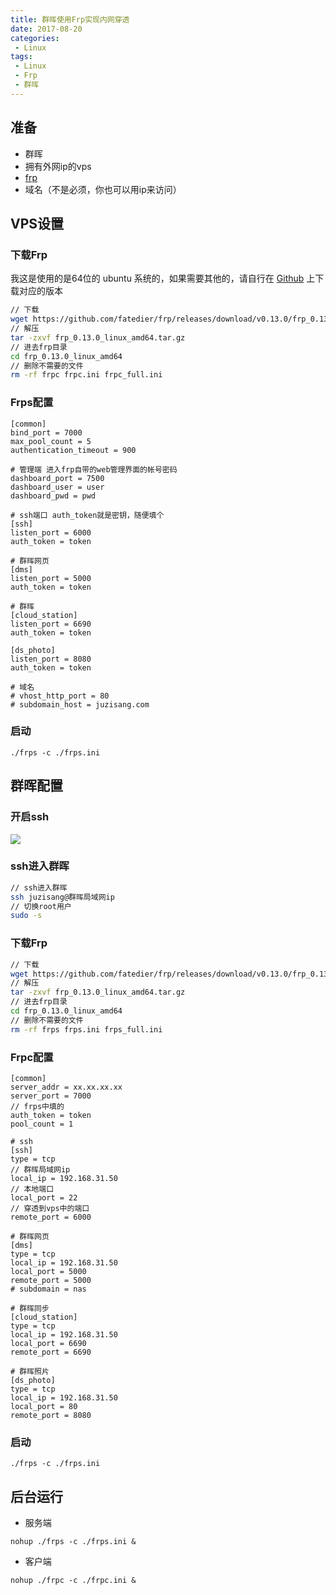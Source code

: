 ```yaml
---
title: 群晖使用Frp实现内网穿透
date: 2017-08-20
categories:
 - Linux
tags: 
 - Linux
 - Frp
 - 群晖
---
```


## 准备
- 群晖
- 拥有外网ip的vps
- [frp](https://github.com/fatedier/frp)
- 域名（不是必须，你也可以用ip来访问）
<!--more-->
## VPS设置
### 下载Frp
我这是使用的是64位的 ubuntu 系统的，如果需要其他的，请自行在 [Github](https://github.com/fatedier/frp/releases) 上下载对应的版本

```bash
// 下载
wget https://github.com/fatedier/frp/releases/download/v0.13.0/frp_0.13.0_linux_amd64.tar.gz
// 解压
tar -zxvf frp_0.13.0_linux_amd64.tar.gz
// 进去frp目录
cd frp_0.13.0_linux_amd64
// 删除不需要的文件
rm -rf frpc frpc.ini frpc_full.ini
```
### Frps配置
```
[common]
bind_port = 7000
max_pool_count = 5
authentication_timeout = 900

# 管理端 进入frp自带的web管理界面的帐号密码
dashboard_port = 7500
dashboard_user = user
dashboard_pwd = pwd

# ssh端口 auth_token就是密钥，随便填个
[ssh]
listen_port = 6000
auth_token = token

# 群晖网页
[dms]
listen_port = 5000
auth_token = token

# 群晖
[cloud_station]
listen_port = 6690
auth_token = token

[ds_photo]
listen_port = 8080
auth_token = token

# 域名
# vhost_http_port = 80
# subdomain_host = juzisang.com
```
### 启动
```
./frps -c ./frps.ini
```

## 群晖配置

### 开启ssh
![](http://odlhbbkmh.bkt.clouddn.com/18-8-23/99282303.jpg)

### ssh进入群晖
``` bash
// ssh进入群晖
ssh juzisang@群晖局域网ip
// 切换root用户
sudo -s
```
### 下载Frp
```bash
// 下载
wget https://github.com/fatedier/frp/releases/download/v0.13.0/frp_0.13.0_linux_amd64.tar.gz
// 解压
tar -zxvf frp_0.13.0_linux_amd64.tar.gz
// 进去frp目录
cd frp_0.13.0_linux_amd64
// 删除不需要的文件
rm -rf frps frps.ini frps_full.ini
```
### Frpc配置
```
[common]
server_addr = xx.xx.xx.xx
server_port = 7000
// frps中填的
auth_token = token
pool_count = 1

# ssh
[ssh]
type = tcp
// 群晖局域网ip
local_ip = 192.168.31.50
// 本地端口
local_port = 22
// 穿透到vps中的端口
remote_port = 6000

# 群晖网页
[dms]
type = tcp
local_ip = 192.168.31.50
local_port = 5000
remote_port = 5000
# subdomain = nas

# 群晖同步
[cloud_station]
type = tcp
local_ip = 192.168.31.50
local_port = 6690
remote_port = 6690

# 群晖照片
[ds_photo]
type = tcp
local_ip = 192.168.31.50
local_port = 80
remote_port = 8080
```

### 启动
```
./frps -c ./frps.ini
```

## 后台运行

- 服务端
```
nohup ./frps -c ./frps.ini &
```
- 客户端
```
nohup ./frpc -c ./frpc.ini &
```


